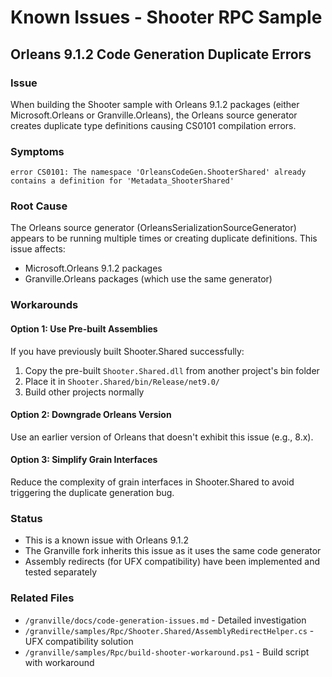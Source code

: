 # Known Issues - Shooter RPC Sample

## Orleans 9.1.2 Code Generation Duplicate Errors

### Issue
When building the Shooter sample with Orleans 9.1.2 packages (either Microsoft.Orleans or Granville.Orleans), the Orleans source generator creates duplicate type definitions causing CS0101 compilation errors.

### Symptoms
```
error CS0101: The namespace 'OrleansCodeGen.ShooterShared' already contains a definition for 'Metadata_ShooterShared'
```

### Root Cause
The Orleans source generator (OrleansSerializationSourceGenerator) appears to be running multiple times or creating duplicate definitions. This issue affects:
- Microsoft.Orleans 9.1.2 packages
- Granville.Orleans packages (which use the same generator)

### Workarounds

#### Option 1: Use Pre-built Assemblies
If you have previously built Shooter.Shared successfully:
1. Copy the pre-built `Shooter.Shared.dll` from another project's bin folder
2. Place it in `Shooter.Shared/bin/Release/net9.0/`
3. Build other projects normally

#### Option 2: Downgrade Orleans Version
Use an earlier version of Orleans that doesn't exhibit this issue (e.g., 8.x).

#### Option 3: Simplify Grain Interfaces
Reduce the complexity of grain interfaces in Shooter.Shared to avoid triggering the duplicate generation bug.

### Status
- This is a known issue with Orleans 9.1.2
- The Granville fork inherits this issue as it uses the same code generator
- Assembly redirects (for UFX compatibility) have been implemented and tested separately

### Related Files
- `/granville/docs/code-generation-issues.md` - Detailed investigation
- `/granville/samples/Rpc/Shooter.Shared/AssemblyRedirectHelper.cs` - UFX compatibility solution
- `/granville/samples/Rpc/build-shooter-workaround.ps1` - Build script with workaround